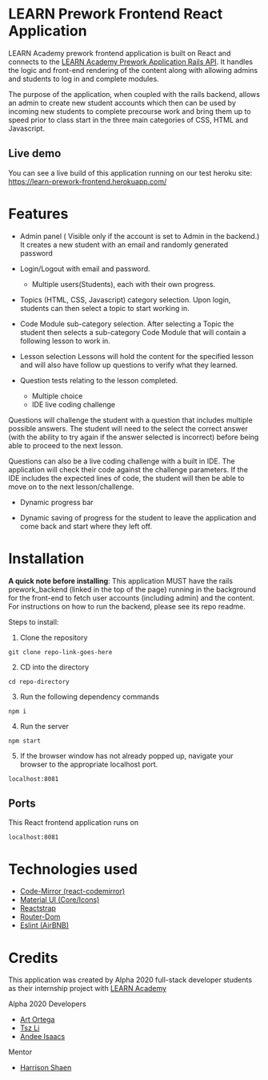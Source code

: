 # LEARN Prework Frontend React Application
LEARN Academy prework frontend application is built on React and connects to the [LEARN Academy Prework Application Rails API](https://github.com/LEARNAcademy/prework_backend). It handles the logic and front-end rendering of the content along with allowing admins and students to log in and complete modules.

The purpose of the application, when coupled with the rails backend, allows an admin to create new student accounts which then can be used by incoming new students to complete precourse work and bring them up to speed prior to class start in the three main categories of CSS, HTML and Javascript.

## Live demo
You can see a live build of this application running on our test heroku site:
https://learn-prework-frontend.herokuapp.com/

# Features
- Admin panel ( Visible only if the account is set to Admin in the backend.) 
It creates a new student with an email and randomly generated password 

- Login/Logout with email and password.
  - Multiple users(Students), each with their own progress. 

- Topics (HTML, CSS, Javascript) category selection.
Upon login, students can then select a topic to start working in.

- Code Module sub-category selection.
After selecting a Topic the student then selects a sub-category Code Module that will contain a following lesson to work in. 

- Lesson selection
Lessons will hold the content for the specified lesson and will also have follow up questions to verify what they learned. 

- Question tests relating to the lesson completed. 
  - Multiple choice
  - IDE live coding challenge

Questions will challenge the student with a question that includes multiple possible answers. The student will need to the select the correct answer (with the ability to try again if the answer selected is incorrect) before being able to proceed to the next lesson.

Questions can also be a live coding challenge with a built in IDE. The application will check their code against the challenge parameters. If the IDE includes the expected lines of code, the student will then be able to move on to the next lesson/challenge. 

- Dynamic progress bar

- Dynamic saving of progress for the student to leave the application and come back and start where they left off. 

# Installation
**A quick note before installing**: This application MUST have the rails prework_backend (linked in the top of the page) running in the background for the front-end to fetch user accounts (including admin) and the content.  For instructions on how to run the backend, please see its repo readme. 

Steps to install:
1. Clone the repository
```
git clone repo-link-goes-here
```

2. CD into the directory
```
cd repo-directory
```

3. Run the following dependency commands

```
npm i
```

4. Run the server

```
npm start
```

5. If the browser window has not already popped up, navigate your browser to the appropriate localhost port.

```
localhost:8081
```

## Ports
This React frontend application runs on

```
localhost:8081
```

# Technologies used
- [Code-Mirror (react-codemirror)](https://github.com/JedWatson/react-codemirror)
- [Material UI (Core/Icons)](https://material-ui.com/)
- [Reactstrap](https://reactstrap.github.io/)
- [Router-Dom](https://www.npmjs.com/package/react-router-dom)
- [Eslint (AirBNB) ](https//eslint.org)


# Credits
This application was created by Alpha 2020 full-stack developer students as their internship project with [LEARN Academy](https://www.learnacademy.org/)

Alpha 2020 Developers
- [Art Ortega](https://github.com/art-ortega)
- [Tsz Li](https://github.com/bli013)
- [Andee Isaacs](https://github.com/alyxender)

Mentor
- [Harrison Shaen](https://github.com/hschaen)

